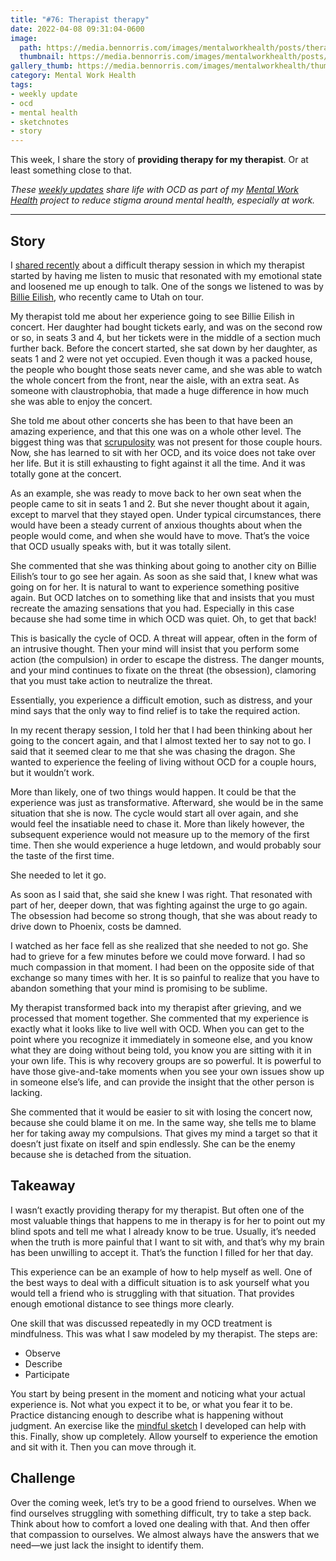 ```yaml
---
title: "#76: Therapist therapy"
date: 2022-04-08 09:31:04-0600
image: 
  path: https://media.bennorris.com/images/mentalworkhealth/posts/therapist-therapy.jpg
  thumbnail: https://media.bennorris.com/images/mentalworkhealth/posts/thumbnails/therapist-therapy.jpg
gallery_thumb: https://media.bennorris.com/images/mentalworkhealth/thumbs/therapist-therapy.jpg
category: Mental Work Health
tags:
- weekly update
- ocd
- mental health
- sketchnotes
- story
---
```


This week, I share the story of **providing therapy for my therapist**. Or at least something close to that.

_These [weekly updates](https://bennorris.com/tags/weekly-update/) share life with OCD as part of my [Mental Work Health](https://bennorris.com/mental-work-health) project to reduce stigma around mental health, especially at work._

***

## Story

I [shared recently](https://bennorris.com/2022/03/26/playing-first-base) about a difficult therapy session in which my therapist started by having me listen to music that resonated with my emotional state and loosened me up enough to talk. One of the songs we listened to was by [Billie Eilish](https://en.wikipedia.org/wiki/Billie_Eilish), who recently came to Utah on tour.

My therapist told me about her experience going to see Billie Eilish in concert. Her daughter had bought tickets early, and was on the second row or so, in seats 3 and 4, but her tickets were in the middle of a section much further back. Before the concert started, she sat down by her daughter, as seats 1 and 2 were not yet occupied. Even though it was a packed house, the people who bought those seats never came, and she was able to watch the whole concert from the front, near the aisle, with an extra seat. As someone with claustrophobia, that made a huge difference in how much she was able to enjoy the concert.

She told me about other concerts she has been to that have been an amazing experience, and that this one was on a whole other level. The biggest thing was that [scrupulosity](https://en.wikipedia.org/wiki/Scrupulosity) was not present for those couple hours. Now, she has learned to sit with her OCD, and its voice does not take over her life. But it is still exhausting to fight against it all the time. And it was totally gone at the concert.

As an example, she was ready to move back to her own seat when the people came to sit in seats 1 and 2. But she never thought about it again, except to marvel that they stayed open. Under typical circumstances, there would have been a steady current of anxious thoughts about when the people would come, and when she would have to move. That’s the voice that OCD usually speaks with, but it was totally silent.

She commented that she was thinking about going to another city on Billie Eilish’s tour to go see her again. As soon as she said that, I knew what was going on for her. It is natural to want to experience something positive again. But OCD latches on to something like that and insists that you must recreate the amazing sensations that you had. Especially in this case because she had some time in which OCD was quiet. Oh, to get that back!

This is basically the cycle of OCD. A threat will appear, often in the form of an intrusive thought. Then your mind will insist that you perform some action (the compulsion) in order to escape the distress. The danger mounts, and your mind continues to fixate on the threat (the obsession), clamoring that you must take action to neutralize the threat.

Essentially, you experience a difficult emotion, such as distress, and your mind says that the only way to find relief is to take the required action.

In my recent therapy session, I told her that I had been thinking about her going to the concert again, and that I almost texted her to say not to go. I said that it seemed clear to me that she was chasing the dragon. She wanted to experience the feeling of living without OCD for a couple hours, but it wouldn’t work. 

More than likely, one of two things would happen. It could be that the experience was just as transformative. Afterward, she would be in the same situation that she is now. The cycle would start all over again, and she would feel the insatiable need to chase it. More than likely however, the subsequent experience would not measure up to the memory of the first time. Then she would experience a huge letdown, and would probably sour the taste of the first time.

She needed to let it go.

As soon as I said that, she said she knew I was right. That resonated with part of her, deeper down, that was fighting against the urge to go again. The obsession had become so strong though, that she was about ready to drive down to Phoenix, costs be damned.

I watched as her face fell as she realized that she needed to not go. She had to grieve for a few minutes before we could move forward. I had so much compassion in that moment. I had been on the opposite side of that exchange so many times with her. It is so painful to realize that you have to abandon something that your mind is promising to be sublime.

My therapist transformed back into my therapist after grieving, and we processed that moment together. She commented that my experience is exactly what it looks like to live well with OCD. When you can get to the point where you recognize it immediately in someone else, and you know what they are doing without being told, you know you are sitting with it in your own life. This is why recovery groups are so powerful. It is powerful to have those give-and-take moments when you see your own issues show up in someone else’s life, and can provide the insight that the other person is lacking.

She commented that it would be easier to sit with losing the concert now, because she could blame it on me. In the same way, she tells me to blame her for taking away my compulsions. That gives my mind a target so that it doesn’t just fixate on itself and spin endlessly. She can be the enemy because she is detached from the situation.


## Takeaway

I wasn’t exactly providing therapy for my therapist. But often one of the most valuable things that happens to me in therapy is for her to point out my blind spots and tell me what I already know to be true. Usually, it’s needed when the truth is more painful that I want to sit with, and that’s why my brain has been unwilling to accept it. That’s the function I filled for her that day.

This experience can be an example of how to help myself as well. One of the best ways to deal with a difficult situation is to ask yourself what you would tell a friend who is struggling with that situation. That provides enough emotional distance to see things more clearly.

One skill that was discussed repeatedly in my OCD treatment is mindfulness. This was what I saw modeled by my therapist. The steps are:

- Observe
- Describe
- Participate

You start by being present in the moment and noticing what your actual experience is. Not what you expect it to be, or what you fear it to be. Practice distancing enough to describe what is happening without judgment. An exercise like the [mindful sketch](https://bennorris.com/mindful-sketch-template/) I developed can help with this. Finally, show up completely. Allow yourself to experience the emotion and sit with it. Then you can move through it.


## Challenge

Over the coming week, let’s try to be a good friend to ourselves. When we find ourselves struggling with something difficult, try to take a step back. Think about how to comfort a loved one dealing with that. And then offer that compassion to ourselves. We almost always have the answers that we need—we just lack the insight to identify them.
